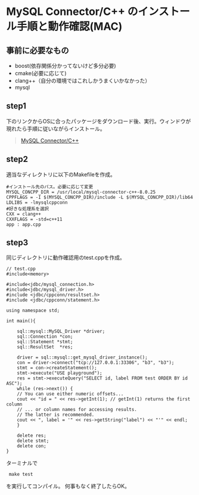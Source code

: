 # MySQL Connector/C++ のインストール手順と動作確認(MAC)

## 事前に必要なもの
* boost(依存関係分かってないけど多分必要)
* cmake(必要に応じて)
* clang++（自分の環境ではこれしかうまくいかなかった）
* mysql

## step1

下のリンクからOSに合ったパッケージをダウンロード後、実行。ウィンドウが現れたら手順に従いながらインストール。

> [MySQL Connector/C++](https://dev.mysql.com/downloads/connector/cpp/)


## step2

適当なディレクトリに以下のMakefileを作成。

```
#インストール先のパス。必要に応じて変更
MYSQL_CONCPP_DIR = /usr/local/mysql-connector-c++-8.0.25
CPPFLAGS = -I $(MYSQL_CONCPP_DIR)/include -L $(MYSQL_CONCPP_DIR)/lib64
LDLIBS = -lmysqlcppconn
#好きな処理系を選択
CXX = clang++
CXXFLAGS = -std=c++11
app : app.cpp
```

## step3

同じディレクトリに動作確認用のtest.cppを作成。

```
// test.cpp
#include<memory>

#include<jdbc/mysql_connection.h>
#include<jdbc/mysql_driver.h>
#include <jdbc/cppconn/resultset.h>
#include <jdbc/cppconn/statement.h>

using namespace std;

int main(){

	sql::mysql::MySQL_Driver *driver;
	sql::Connection *con;
	sql::Statement *stmt;
	sql::ResultSet  *res;

	driver = sql::mysql::get_mysql_driver_instance();
	con = driver->connect("tcp://127.0.0.1:33306", "b3", "b3");
	stmt = con->createStatement();
	stmt->execute("USE playground");
	res = stmt->executeQuery("SELECT id, label FROM test ORDER BY id ASC");
	while (res->next()) {
	// You can use either numeric offsets...
	cout << "id = " << res->getInt(1); // getInt(1) returns the first column
	// ... or column names for accessing results.
	// The latter is recommended.
	cout << ", label = '" << res->getString("label") << "'" << endl;
	}

	delete res;
	delete stmt;
	delete con;
}
```

ターミナルで
```
 make test
 ```

を実行してコンパイル。 何事もなく終了したらOK。
